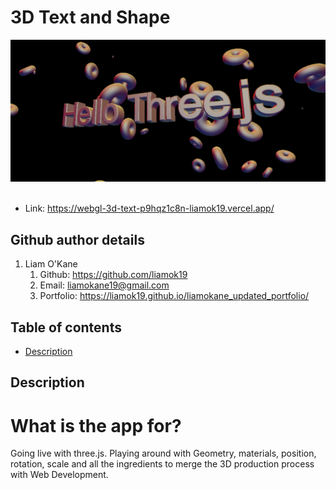 # 3D Text and Shape

![alt text](./images/image0.png) <br><br>

- Link: https://webgl-3d-text-p9hqz1c8n-liamok19.vercel.app/

## Github author details
1. Liam O'Kane
    1. Github: https://github.com/liamok19
    2. Email: liamokane19@gmail.com
    3. Portfolio: https://liamok19.github.io/liamokane_updated_portfolio/

## Table of contents
- [Description](#description)

## Description
# What is the app for?
Going live with three.js. Playing around with Geometry, materials, position, rotation, scale and all the ingredients to merge the 3D production process with Web Development. 